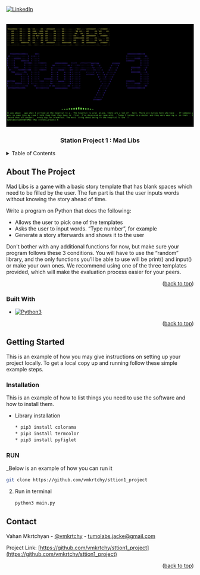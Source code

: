 <!-- Improved compatibility of back to top link: See: https://github.com/othneildrew/Best-README-Template/pull/73 -->
<a name="readme-top"></a>
<!--
*** Thanks for checking out the Best-README-Template. If you have a suggestion
*** that would make this better, please fork the repo and create a pull request
*** or simply open an issue with the tag "enhancement".
*** Don't forget to give the project a star!
*** Thanks again! Now go create something AMAZING! :D
-->



<!-- PROJECT SHIELDS -->
<!--
*** I'm using markdown "reference style" links for readability.
*** Reference links are enclosed in brackets [ ] instead of parentheses ( ).
*** See the bottom of this document for the declaration of the reference variables
*** for contributors-url, forks-url, etc. This is an optional, concise syntax you may use.
*** https://www.markdownguide.org/basic-syntax/#reference-style-links
-->





[![LinkedIn][linkedin-shield]][linkedin-url]



<!-- PROJECT LOGO -->
<br />
<div align="center">
  <a href="https://github.com/vmkrtchy/sttion1_project">
    <img src="images/logo.png" alt="Logo" width=auto height=auto>
  </a>

  <h3 align="center">Station Project 1 : Mad Libs</h3>


</div>



<!-- TABLE OF CONTENTS -->
<details>
  <summary>Table of Contents</summary>
  <ol>
    <li>
      <a href="#about-the-project">About The Project</a>
      <ul>
        <li><a href="#built-with">Built With</a></li>
      </ul>
    </li>
    <li>
      <a href="#getting-started">Getting Started</a>
      <ul>
        <li><a href="#installation">How To run</a></li>
      </ul>
    </li>
  </ol>
</details>



<!-- ABOUT THE PROJECT -->
## About The Project



Mad Libs is a game with a basic story template that has blank spaces which need to be filled by the user. The fun part is that the user inputs words without knowing the story ahead of time.


Write a program on Python that does the following:

* Allows the user to pick one of the templates
* Asks the user to input words. “Type number”, for example
* Generate a story afterwards and shows it to the user

Don't bother with any additional functions for now, but make sure your program follows these 3 conditions. You will have to use the “random” library, and the only functions you’ll be able to use will be print() and input() or make your own ones. We recommend using one of the three templates provided, which will make the evaluation process easier for your peers.

<p align="right">(<a href="#readme-top">back to top</a>)</p>



### Built With
* [![Python3][Py]][Next-url]

<p align="right">(<a href="#readme-top">back to top</a>)</p>

<!-- GETTING STARTED -->
## Getting Started

This is an example of how you may give instructions on setting up your project locally.
To get a local copy up and running follow these simple example steps.

### Installation

This is an example of how to list things you need to use the software and how to install them.
* Library installation
  ```sh
  * pip3 install colorama
  * pip3 install termcolor
  * pip3 install pyfiglet
  ```

### RUN

_Below is an example of how you can run it
   ```sh
   git clone https://github.com/vmkrtchy/sttion1_project
   ```
2. Run in terminal
   ```sh
   python3 main.py
   ```




<!-- CONTACT -->
## Contact

Vahan Mkrtchyan - [@vmkrtchy](https://www.linkedin.com/in/vmkrtchy/) - tumolabs.jacke@gmail.com

Project Link: [https://github.com/vmkrtchy/sttion1_project](https://github.com/vmkrtchy/sttion1_project)

<p align="right">(<a href="#readme-top">back to top</a>)</p>







<!-- MARKDOWN LINKS & IMAGES -->

[linkedin-shield]: https://img.shields.io/badge/-LinkedIn-black.svg?style=for-the-badge&logo=linkedin&colorB=555
[linkedin-url]: https://www.linkedin.com/in/vmkrtchy/


[Py]: https://cdn.iconscout.com/icon/free/png-256/python-2752092-2284909.png
[Next-url]: https://www.python.org/


